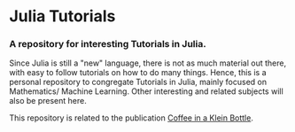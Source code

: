# Julia Tutorials
### A repository for interesting Tutorials in Julia.
Since Julia is still a "new" language, there is not as much material
out there, with easy to follow tutorials on how to do many things. Hence,
this is a personal repository to congregate Tutorials in Julia, mainly
focused on Mathematics/ Machine Learning. Other interesting and related
subjects will also be present here.

This repository is related to the publication [Coffee in a Klein Bottle](https://medium.com/coffee-in-a-klein-bottle).
